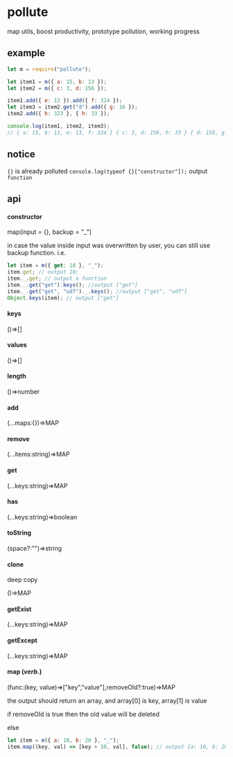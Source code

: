 # pollute

map utils, boost productivity, prototype pollution, working progress

## example

```js
let m = require("pollute");

let item1 = m({ a: 15, b: 13 });
let item2 = m({ c: 3, d: 156 });

item1.add({ e: 13 }).add({ f: 324 });
let item3 = item2.get("d").add({ g: 16 });
item2.add({ h: 323 }, { h: 33 });

console.log(item1, item2, item3);
// { a: 15, b: 13, e: 13, f: 324 } { c: 3, d: 156, h: 33 } { d: 156, g: 16 }
```

## notice

`{}` is already polluted `console.log(typeof {}["constructor"]);` output `function`

## api

#### constructor

map(input = {}, backup = "\_")

in case the value inside input was overwritten by user, you can still use backup function. i.e.

```js
let item = m({ get: 10 }, "_");
item.get; // output 10;
item._.get; // output a function
item._.get("get").keys(); //output ["get"]
item._.get("get", "udf")._.keys(); //output ["get", "udf"]
Object.keys(item); // output ["get"]
```

#### keys

()=>[]

#### values

()=>[]

#### length

()=>number

#### add

(...maps:{})=>MAP

#### remove

(...items:string)=>MAP

#### get

(...keys:string)=>MAP

#### has

(...keys:string)=>boolean

#### toString

(space?:"")=>string

#### clone

deep copy

()=>MAP

#### getExist

(...keys:string)=>MAP

#### getExcept

(...keys:string)=>MAP

#### map (_verb._)

(func:(key, value)=>["key","value"],removeOld?:true)=>MAP

the output should return an array, and array[0] is key, array[1] is value

if removeOld is true then the old value will be deleted

else

```js
let item = m({ a: 10, b: 20 }, "_");
item.map((key, val) => [key + 10, val], false); // output {a: 10, b: 20, a10: 10, b10: 20}
```
